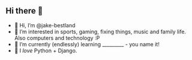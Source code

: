 ## Hi there 👋


- 👋 Hi, I’m @jake-bestland
- 👀 I’m interested in sports, gaming, fixing things, music and family life.  Also computers and technology :P 
- 🌱 I’m currently (endlessly) learning _________ - you name it!
- 💞️ I _love_ Python + Django.
<!---
- 📫 You can reach out to me here on 
--->


<!---
uuufo/uuufo is a ✨ special ✨ repository because its `README.md` (this file) appears on your GitHub profile.
You can click the Preview link to take a look at your changes.
--->
<!--
**jake-bestland/jake-bestland** is a ✨ _special_ ✨ repository because its `README.md` (this file) appears on your GitHub profile.

Here are some ideas to get you started:

- 🔭 I’m currently working on ...
- 🌱 I’m currently learning ...
- 👯 I’m looking to collaborate on ...
- 🤔 I’m looking for help with ...
- 💬 Ask me about ...
- 📫 How to reach me: ...
- 😄 Pronouns: ...
- ⚡ Fun fact: ...
-->
